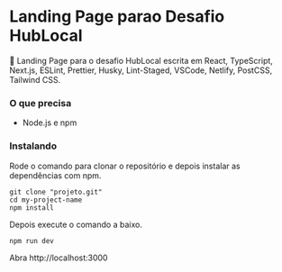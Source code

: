 # Landing Page parao Desafio HubLocal

🚀 Landing Page para o desafio HubLocal escrita em React, TypeScript, Next.js, ESLint, Prettier, Husky, Lint-Staged, VSCode, Netlify, PostCSS, Tailwind CSS.

### O que precisa

- Node.js e npm

### Instalando

Rode o comando para clonar o repositório e depois instalar as dependências com npm.

```
git clone "projeto.git"
cd my-project-name
npm install
```

Depois execute o comando a baixo.

```
npm run dev
```

Abra http://localhost:3000

